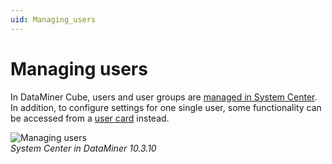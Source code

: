 ```yaml
---
uid: Managing_users
---
```


# Managing users

In DataMiner Cube, users and user groups are [managed in System Center](xref:Accessing_security_in_System_Center). In addition, to configure settings for one single user, some functionality can be accessed from a [user card](xref:Opening_a_user_card) instead.

![Managing users](~/user-guide/images/Managing_Users.png)<br/>*System Center in DataMiner 10.3.10*
